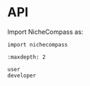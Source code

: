 # API

Import NicheCompass as:

```
import nichecompass
```

```{toctree}
:maxdepth: 2

user
developer
```